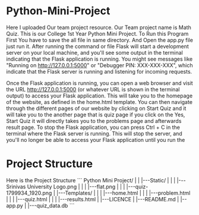 # Python-Mini-Project
Here I uploaded Our team project resource. Our Team project name is Math Quiz. This is our College 1st Year Python Mini Project.
     To Run this Program First You have to save the all file in same directory. And Open the app.py file just run it. After running the command or file Flask will start a development server on your local machine, and you'll see some output in the terminal indicating that the Flask application is running. You might see messages like "Running on http://127.0.0.1:5000" or "Debugger PIN: XXX-XXX-XXX", which indicate that the Flask server is running and listening for incoming requests.

Once the Flask application is running, you can open a web browser and visit the URL http://127.0.0.1:5000 (or whatever URL is shown in the terminal output) to access your Flask application. This will take you to the homepage of the website, as defined in the home.html template. You can then navigate through the different pages of our website by clicking on Start Quiz and it will take you to the another page that is quiz page if you click on the Yes, Start Quiz it will directly takes you to the problems page and afterwards result page. To stop the Flask application, you can press Ctrl + C in the terminal where the Flask server is running. This will stop the server, and you'll no longer be able to access your Flask application until you run the
<h1>Project Structure</h1>
Here is the Project Structure
```
Python Mini Project/
     |
     |     
     |---Static/
     |     |
     |     |---Srinivas University Logo.png
     |     |
     |     |---flat.png
     |     |
     |     |---quiz-1799934_1920.png
     |
     |---Templates/
     |     |
     |     |---home.html
     |     |
     |     |---problem.html
     |     |
     |     |---quiz.html
     |     |
     |     |---results.html
     |
     |---LICENCE
     |
     |---README.md
     |
     |--app.py
     |
     |---quiz_data.db
```
